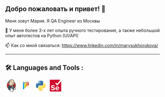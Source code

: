 ## Добро пожаловать и привет! 👋



Меня зовут Мария. Я QA Engineer из Москвы

🚀 У меня более 3-х лет опыта ручного тестирования, а также небольшой опыт автотестов на Python (UI/API)

📫 Как со мной связаться: https://www.linkedin.com/in/marysukhorukova/



______________

## :hammer_and_wrench: Languages and Tools :
<div>
  <img src="https://github.com/MarySukhorukova/MarySukhorukova/blob/main/img/jenkins-original.svg" title="Jenkins" alt="Jenkins" width="40" height="40"/>&nbsp;
  <img src="https://github.com/MarySukhorukova/MarySukhorukova/blob/main/img/pytest-original.svg" title="Pytest" alt="Pytest" width="40" height="40"/>&nbsp;
  <img src="https://github.com/MarySukhorukova/MarySukhorukova/blob/main/img/python-original.svg" title="Python" alt="Python" width="40" height="40"/>&nbsp;
  <img src="https://github.com/MarySukhorukova/MarySukhorukova/blob/main/img/selenium-original.svg" title="Selenium" alt="Selenium" width="40" height="40"/>&nbsp;
</div>
